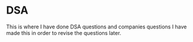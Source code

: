 # DSA

This is where I have done DSA questions and companies questions
I have made this in order to revise the questions later.
